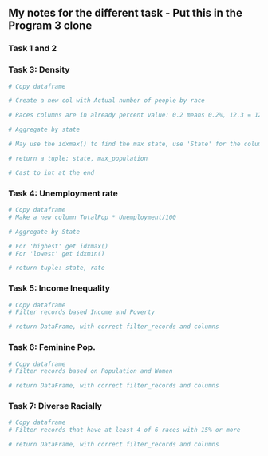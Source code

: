 ## My notes for the different task - Put this in the Program 3 clone

### Task 1 and 2

### Task 3: Density
```python
# Copy dataframe

# Create a new col with Actual number of people by race

# Races columns are in already percent value: 0.2 means 0.2%, 12.3 = 12.3%

# Aggregate by state

# May use the idxmax() to find the max state, use 'State' for the column

# return a tuple: state, max_population

# Cast to int at the end
```

### Task 4: Unemployment rate

```python
# Copy dataframe
# Make a new column TotalPop * Unemployment/100

# Aggregate by State

# For 'highest' get idxmax()
# For 'lowest' get idxmin()

# return tuple: state, rate
```

### Task 5: Income Inequality
```python
# Copy dataframe
# Filter records based Income and Poverty

# return DataFrame, with correct filter_records and columns
```

### Task 6: Feminine Pop.
```python
# Copy dataframe
# Filter records based on Population and Women

# return DataFrame, with correct filter_records and columns
```

### Task 7: Diverse Racially
```python
# Copy dataframe
# Filter records that have at least 4 of 6 races with 15% or more

# return DataFrame, with correct filter_records and columns
```